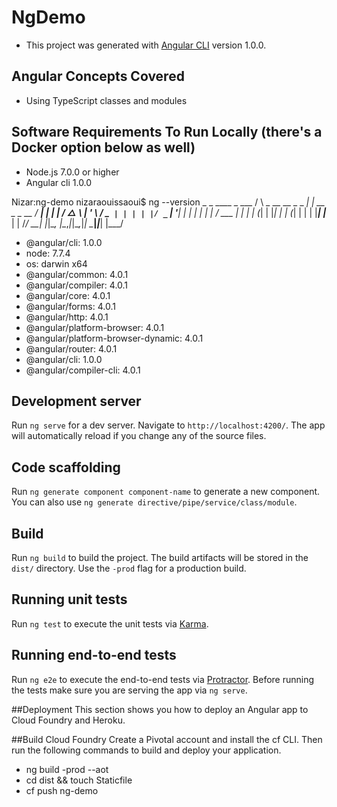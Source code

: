 # NgDemo

* This project was generated with [Angular CLI](https://github.com/angular/angular-cli) version 1.0.0.

## Angular Concepts Covered
* Using TypeScript classes and modules

## Software Requirements To Run Locally (there's a Docker option below as well)
* Node.js 7.0.0 or higher
* Angular cli 1.0.0

Nizar:ng-demo nizaraouissaoui$ ng --version
    _                      _                 ____ _     ___
   / \   _ __   __ _ _   _| | __ _ _ __     / ___| |   |_ _|
  / △ \ | '_ \ / _` | | | | |/ _` | '__|   | |   | |    | |
 / ___ \| | | | (_| | |_| | | (_| | |      | |___| |___ | |
/_/   \_\_| |_|\__, |\__,_|_|\__,_|_|       \____|_____|___|
               |___/
* @angular/cli: 1.0.0
* node: 7.7.4
* os: darwin x64
* @angular/common: 4.0.1
* @angular/compiler: 4.0.1
* @angular/core: 4.0.1
* @angular/forms: 4.0.1
* @angular/http: 4.0.1
* @angular/platform-browser: 4.0.1
* @angular/platform-browser-dynamic: 4.0.1
* @angular/router: 4.0.1
* @angular/cli: 1.0.0
* @angular/compiler-cli: 4.0.1

## Development server

Run `ng serve` for a dev server. Navigate to `http://localhost:4200/`. The app will automatically reload if you change any of the source files.

## Code scaffolding

Run `ng generate component component-name` to generate a new component. You can also use `ng generate directive/pipe/service/class/module`.

## Build

Run `ng build` to build the project. The build artifacts will be stored in the `dist/` directory. Use the `-prod` flag for a production build.

## Running unit tests

Run `ng test` to execute the unit tests via [Karma](https://karma-runner.github.io).

## Running end-to-end tests

Run `ng e2e` to execute the end-to-end tests via [Protractor](http://www.protractortest.org/).
Before running the tests make sure you are serving the app via `ng serve`.

##Deployment
This section shows you how to deploy an Angular app to Cloud Foundry and Heroku.

##Build Cloud Foundry
Create a Pivotal account and install the cf CLI. Then run the following commands to build and deploy your application.

* ng build -prod --aot
* cd dist && touch Staticfile
* cf push ng-demo
